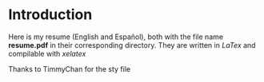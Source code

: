 # Introduction

Here is my resume (English and Español), both with the file name **resume.pdf** in their corresponding directory. They are written in _LaTex_ and compilable with _xelatex_

Thanks to TimmyChan for the sty file
